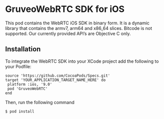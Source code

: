 # GruveoWebRTC SDK for iOS
This pod contains the WebRTC iOS SDK in binary form. It is a dynamic library
that contains the armv7, arm64 and x86_64 slices.
Bitcode is not supported.
Our currently provided API’s are Objective C only.

## Installation
To integrate the WebRTC SDK into your XCode project add the following to your
Podfile:

```
source 'https://github.com/CocoaPods/Specs.git'
target 'YOUR_APPLICATION_TARGET_NAME_HERE' do
 platform :ios, '9.0'
 pod 'GruveoWebRTC'
end
```

Then, run the following command

```
$ pod install
```

